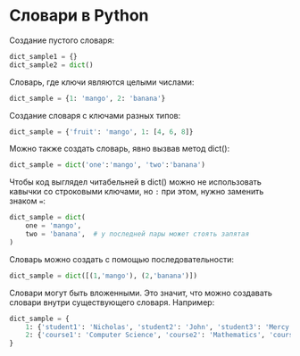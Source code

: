 # Словари в Python

Создание пустого словаря:

```python
dict_sample1 = {}
dict_sample2 = dict()
```

Cловарь, где ключи являются целыми числами:

```python
dict_sample = {1: 'mango', 2: 'banana'}
```

Создание словаря с ключами разных типов:

```python
dict_sample = {'fruit': 'mango', 1: [4, 6, 8]}
```

Можно также создать словарь, явно вызвав метод dict():

```python
dict_sample = dict('one':'mango', 'two':'banana')
```
Чтобы код выглядел читабельней в dict() можно не использовать кавычки со строковыми ключами, но `:` при этом, нужно заменить знаком `=`:

```python
dict_sample = dict(
    one = 'mango',
    two = 'banana',  # у последней пары может стоять запятая
)
```

Словарь можно создать с помощью последовательности:

```python
dict_sample = dict([(1,'mango'), (2,'banana')])
```

Словари могут быть вложенными. Это значит, что можно создавать словари внутри существующего словаря. Например:

```python
dict_sample = {
    1: {'student1': 'Nicholas', 'student2': 'John', 'student3': 'Mercy'}, 
    2: {'course1': 'Computer Science', 'course2': 'Mathematics', 'course3': 'Accounting'}
}
```
